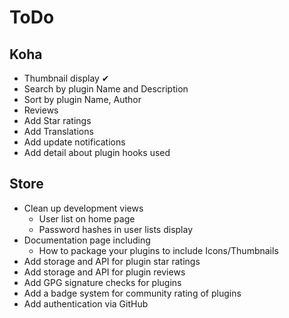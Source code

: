 # ToDo

## Koha

- Thumbnail display ✔
- Search by plugin Name and Description
- Sort by plugin Name, Author
- Reviews
- Add Star ratings
- Add Translations
- Add update notifications
- Add detail about plugin hooks used

## Store

- Clean up development views
  - User list on home page
  - Password hashes in user lists display
- Documentation page including
  - How to package your plugins to include Icons/Thumbnails
- Add storage and API for plugin star ratings
- Add storage and API for plugin reviews
- Add GPG signature checks for plugins
- Add a badge system for community rating of plugins
- Add authentication via GitHub
